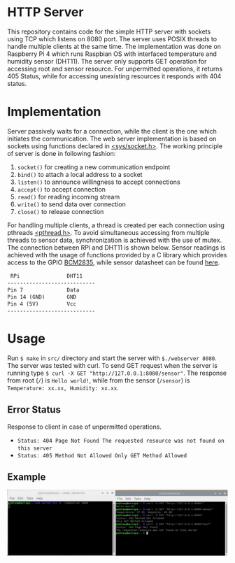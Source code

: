 # HTTP Server
This repository contains code for the simple HTTP server with sockets using TCP which listens on 8080 port. The server uses POSIX threads to handle multiple clients at the same time. 
The implementation was done on Raspberry Pi 4 which runs Raspbian OS with interfaced temperature and humidity sensor (DHT11). The server only supports GET operation for accessing root and sensor resource. For unpermitted operations, it returns 405 Status, while for accessing unexisting resources it responds with 404 status. 

# Implementation
Server passively waits for a connection, while the client is the one which initiates the communication.  The web server implementation is based on sockets using functions declared in [<sys/socket.h>](https://pubs.opengroup.org/onlinepubs/007908799/xns/syssocket.h.html). The working principle of server is done in following fashion:
1. `socket()` for creating a new communication endpoint
2. `bind()` to attach a local address to a socket
3. `listen()` to announce willingness to accept connections
4. `accept()` to accept connection
5. `read()` for reading incoming stream
6. `write()` to send data over connection
7. `close()` to release connection

For handling multiple clients, a thread is created per each connection using pthreads [<pthread.h>](https://pubs.opengroup.org/onlinepubs/7908799/xsh/pthread.h.html). To avoid simultaneous accessing from multiple threads to sensor data, synchronization is achieved with the use of mutex.  The connection between RPi and DHT11 is shown below. Sensor readings is achieved with the usage of functions provided by a C library which provides
access to the GPIO [BCM2835](https://www.airspayce.com/mikem/bcm2835/), while sensor datasheet can be found [here](https://www.mouser.com/datasheet/2/758/DHT11-Technical-Data-Sheet-Translated-Version-1143054.pdf).

```
 RPi               DHT11
----------------------------
Pin 7              Data
Pin 14 (GND)       GND
Pin 4 (5V)         Vcc
----------------------------

```

# Usage

Run `$ make` in `src/` directory and start the server with `$./webserver 8080`. The server was tested with curl. To send GET request when the server is running type `$ curl -X GET "http://127.0.0.1:8080/sensor"`. The response from root (`/`) is `Hello world!`, while from the sensor (`/sensor`) is `Temperature: xx.xx, Humidity: xx.xx`.

## Error Status 
Response to client in case of unpermitted operations. 
- `Status: 404 Page Not Found The requested resource was not found on this server`
- `Status: 405 Method Not Allowed Only GET Method Allowed`

## Example
![](test.PNG)

